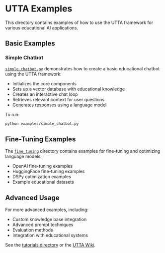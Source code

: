 # UTTA Examples

This directory contains examples of how to use the UTTA framework for various educational AI applications.

## Basic Examples

### Simple Chatbot

[`simple_chatbot.py`](simple_chatbot.py) demonstrates how to create a basic educational chatbot using the UTTA framework:

- Initializes the core components
- Sets up a vector database with educational knowledge
- Creates an interactive chat loop
- Retrieves relevant context for user questions
- Generates responses using a language model

To run:

```bash
python examples/simple_chatbot.py
```

## Fine-Tuning Examples

The [`fine_tuning`](fine_tuning/) directory contains examples for fine-tuning and optimizing language models:

- OpenAI fine-tuning examples
- HuggingFace fine-tuning examples
- DSPy optimization examples
- Example educational datasets

## Advanced Usage

For more advanced examples, including:

- Custom knowledge base integration
- Advanced prompt techniques
- Evaluation methods
- Integration with educational systems

See the [tutorials directory](../tutorials/) or the [UTTA Wiki](https://github.com/UVU-AI-Innovate/UTTA/wiki). 